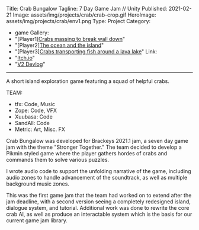 ﻿Title: Crab Bungalow
Tagline:  7 Day Game Jam // Unity
Published: 2021-02-21
Image: assets/img/projects/crab/crab-crop.gif
HeroImage: assets/img/projects/crab/env1.png
Type: Project
Category: 
  - game
Gallery:
  - "[Player1][Crabs massing to break wall down](assets/img/projects/crab/wall1.png)"
  - "[Player2][The ocean and the island](assets/img/projects/crab/crab.gif)"
  - "[Player3][Crabs transporting fish around a lava lake](assets/img/projects/crab/lava1.png)"
Link:
  - "[Itch.io](https://saltmonger.itch.io/crab-bungalow)"
  - "[V2 Devlog](https://saltmonger.itch.io/crab-bungalow/devlog/234333/v2-polish)"
---
A short island exploration game featuring a squad of helpful crabs.

TEAM:
- tfx: Code, Music
- Zope: Code, VFX
- Xuubasa: Code
- SandAll: Code
- Metric: Art, Misc. FX

Crab Bungalow was developed for Brackeys 2021.1 jam, a seven day game jam with the theme "Stronger Together."  The team decided to develop a Pikmin styled game where the player gathers hordes of crabs and commands them to solve various puzzles.

I wrote audio code to support the unfolding narrative of the game, including audio zones to handle advancement of the soundtrack, as well as multiple background music zones.

This was the first game jam that the team had worked on to extend after the jam deadline, with a second version seeing a completely redesigned island, dialogue system, and tutorial.  Additional work was done to rewrite the core crab AI, as well as produce an interactable system which is the basis for our current game jam library.